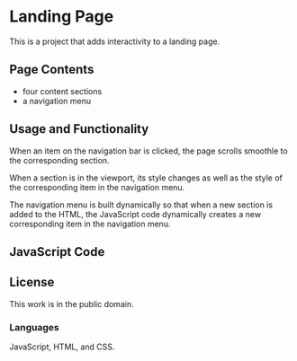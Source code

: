 # Landing Page

This is a project that adds interactivity to a landing page.

## Page Contents
* four content sections
* a navigation menu

## Usage and Functionality
When an item on the navigation bar is clicked, the page scrolls smoothle to the corresponding section.

When a section is in the viewport, its style changes as well as the style of the corresponding item in the navigation menu.

The navigation menu is built dynamically so that when a new section is added to the HTML, the JavaScript code dynamically creates a new corresponding item in the navigation menu.

## JavaScript Code


## License
This work is in the public domain.

### Languages
JavaScript, HTML, and CSS.

